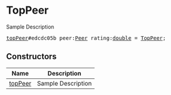# TopPeer

Sample Description

<pre>
<a href="../constructor/topPeer.md">topPeer</a>#edcdc05b peer:<a href="../type/Peer.md">Peer</a> rating:<a href="../type/double.md">double</a> = <a href="../type/TopPeer.md">TopPeer</a>;
</pre>

## Constructors

| Name | Description |
|------|-------------|
| [topPeer](../constructor/topPeer.md) | Sample Description |

